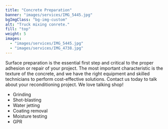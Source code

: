 ```yaml
---
title: "Concrete Preparation"
banner: "images/services/IMG_5445.jpg"
bgImgClass: "bg-img-custom"
alt: "Truck mixing conrete."
fill: "top"
weight: 5
images:
  - "images/services/IMG_5445.jpg"
  - "images/services/IMG_4738.jpg"
---
```


Surface preparation is the essential first step and critical to the proper adhesion or repair of your project. The most important characteristic is the texture of the concrete, and we have the right equipment and skilled technicians to perform cost-effective solutions. Contact us today to talk about your reconditioning project. We love talking shop!

- Grinding
- Shot-blasting
- Water jetting
- Coating removal
- Moisture testing
- GPR
